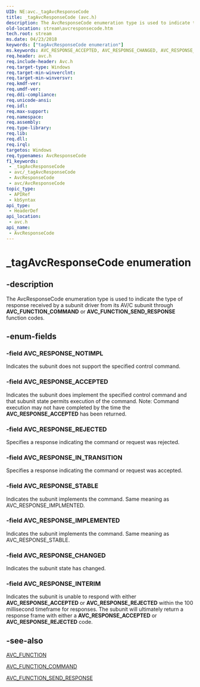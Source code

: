 ```yaml
---
UID: NE:avc._tagAvcResponseCode
title: _tagAvcResponseCode (avc.h)
description: The AvcResponseCode enumeration type is used to indicate the type of response received by a subunit driver from its AV/C subunit through AVC_FUNCTION_COMMAND or AVC_FUNCTION_SEND_RESPONSE function codes.
old-location: stream\avcresponsecode.htm
tech.root: stream
ms.date: 04/23/2018
keywords: ["tagAvcResponseCode enumeration"]
ms.keywords: AVC_RESPONSE_ACCEPTED, AVC_RESPONSE_CHANGED, AVC_RESPONSE_IMPLEMENTED, AVC_RESPONSE_INTERIM, AVC_RESPONSE_IN_TRANSITION, AVC_RESPONSE_NOTIMPL, AVC_RESPONSE_REJECTED, AVC_RESPONSE_STABLE, AvcResponseCode, AvcResponseCode enumeration [Streaming Media Devices], _tagAvcResponseCode, avc/AVC_RESPONSE_ACCEPTED, avc/AVC_RESPONSE_CHANGED, avc/AVC_RESPONSE_IMPLEMENTED, avc/AVC_RESPONSE_INTERIM, avc/AVC_RESPONSE_IN_TRANSITION, avc/AVC_RESPONSE_NOTIMPL, avc/AVC_RESPONSE_REJECTED, avc/AVC_RESPONSE_STABLE, avc/AvcResponseCode, avcref_28d2a6d6-4b1f-4b5e-af90-294da5dd14e5.xml, stream.avcresponsecode
req.header: avc.h
req.include-header: Avc.h
req.target-type: Windows
req.target-min-winverclnt: 
req.target-min-winversvr: 
req.kmdf-ver: 
req.umdf-ver: 
req.ddi-compliance: 
req.unicode-ansi: 
req.idl: 
req.max-support: 
req.namespace: 
req.assembly: 
req.type-library: 
req.lib: 
req.dll: 
req.irql: 
targetos: Windows
req.typenames: AvcResponseCode
f1_keywords:
 - _tagAvcResponseCode
 - avc/_tagAvcResponseCode
 - AvcResponseCode
 - avc/AvcResponseCode
topic_type:
 - APIRef
 - kbSyntax
api_type:
 - HeaderDef
api_location:
 - avc.h
api_name:
 - AvcResponseCode
---
```


# _tagAvcResponseCode enumeration


## -description

The AvcResponseCode enumeration type is used to indicate the type of response received by a subunit driver from its AV/C subunit through <b>AVC_FUNCTION_COMMAND</b> or <b>AVC_FUNCTION_SEND_RESPONSE</b> function codes.

## -enum-fields

### -field AVC_RESPONSE_NOTIMPL

Indicates the subunit does not support the specified control command.

### -field AVC_RESPONSE_ACCEPTED

Indicates the subunit does implement the specified control command and that subunit state permits execution of the command. Note: Command execution may not have completed by the time the <b>AVC_RESPONSE_ACCEPTED</b> has been returned.

### -field AVC_RESPONSE_REJECTED

Specifies a response indicating the command or request was rejected.

### -field AVC_RESPONSE_IN_TRANSITION

Specifies a response indicating the command or request was accepted.

### -field AVC_RESPONSE_STABLE

Indicates the subunit implements the command. Same meaning as AVC_RESPONSE_IMPLMENTED.

### -field AVC_RESPONSE_IMPLEMENTED

Indicates the subunit implements the command. Same meaning as AVC_RESPONSE_STABLE.

### -field AVC_RESPONSE_CHANGED

Indicates the subunit state has changed.

### -field AVC_RESPONSE_INTERIM

Indicates the subunit is unable to respond with either <b>AVC_RESPONSE_ACCEPTED</b> or <b>AVC_RESPONSE_REJECTED</b> within the 100 millisecond timeframe for responses. The subunit will ultimately return a response frame with either a <b>AVC_RESPONSE_ACCEPTED</b> or <b>AVC_RESPONSE_REJECTED</b> code.

## -see-also

<a href="/windows-hardware/drivers/ddi/avc/ne-avc-_tagavc_function">AVC_FUNCTION</a>



<a href="/windows-hardware/drivers/stream/avc-function-command">AVC_FUNCTION_COMMAND</a>



<a href="/windows-hardware/drivers/stream/avc-function-send-response">AVC_FUNCTION_SEND_RESPONSE</a>
